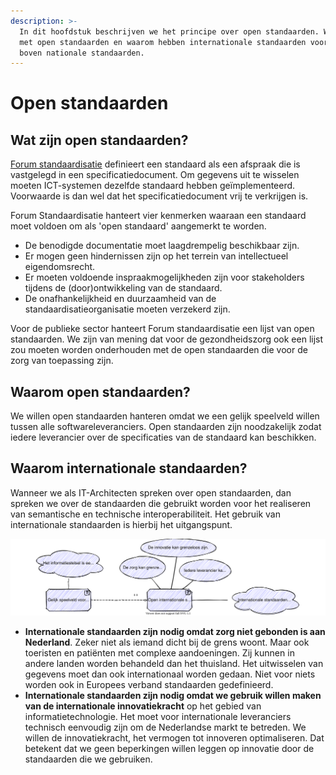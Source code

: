 ```yaml
---
description: >-
  In dit hoofdstuk beschrijven we het principe over open standaarden. Wat bedoelen we
  met open standaarden en waarom hebben internationale standaarden voorrang
  boven nationale standaarden.
---
```


# Open standaarden

## Wat zijn open standaarden?

[Forum standaardisatie](https://www.forumstandaardisatie.nl/thema/open-standaarden) definieert een standaard als een afspraak die is vastgelegd in een specificatiedocument. Om gegevens uit te wisselen moeten ICT-systemen dezelfde standaard hebben geïmplementeerd. Voorwaarde is dan wel dat het specificatiedocument vrij te verkrijgen is.

Forum Standaardisatie hanteert vier kenmerken waaraan een standaard moet voldoen om als 'open standaard' aangemerkt te worden.

* De benodigde documentatie moet laagdrempelig beschikbaar zijn. 
* Er mogen geen hindernissen zijn op het terrein van intellectueel eigendomsrecht. 
* Er moeten voldoende inspraakmogelijkheden zijn voor stakeholders tijdens de \(door\)ontwikkeling van de standaard. 
* De onafhankelijkheid en duurzaamheid van de standaardisatieorganisatie moeten verzekerd zijn. 

Voor de publieke sector hanteert Forum standaardisatie een lijst van open standaarden. We zijn van mening dat voor de gezondheidszorg ook een lijst zou moeten worden onderhouden met de open standaarden die voor de zorg van toepassing zijn.

## Waarom open standaarden?

We willen open standaarden hanteren omdat we een gelijk speelveld willen tussen alle softwareleveranciers. Open standaarden zijn noodzakelijk zodat iedere leverancier over de specificaties van de standaard kan beschikken.

## Waarom internationale standaarden? 

Wanneer we als IT-Architecten spreken over open standaarden, dan spreken we over de standaarden die gebruikt worden voor het realiseren van semantische en technische interoperabiliteit. Het gebruik van internationale standaarden is hierbij het uitgangspunt. 

![Motivatie voor open internationale standaarden](../.gitbook/assets/motivation/standards.svg)

* **Internationale standaarden zijn nodig omdat zorg niet gebonden is aan Nederland**. Zeker niet als iemand dicht bij de grens woont. Maar ook toeristen en patiënten met complexe aandoeningen. Zij kunnen in andere landen worden behandeld dan het thuisland. Het uitwisselen van gegevens moet dan ook internationaal worden gedaan. Niet voor niets worden ook in Europees verband standaarden gedefinieerd. 
* **Internationale standaarden zijn nodig omdat we gebruik willen maken van de internationale innovatiekracht** op het gebied van informatietechnologie. Het moet voor internationale leveranciers technisch eenvoudig zijn om de Nederlandse markt te betreden. We willen de innovatiekracht, het vermogen tot innoveren optimaliseren. Dat betekent dat we geen beperkingen willen leggen op innovatie door de standaarden die we gebruiken.

